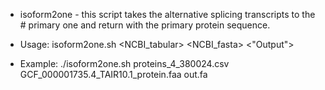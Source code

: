

- isoform2one - this script takes the alternative splicing transcripts to the # primary one and return with the primary protein sequence.

- Usage: isoform2one.sh <NCBI_tabular> <NCBI_fasta> <"Output">
  
- Example: ./isoform2one.sh proteins_4_380024.csv GCF_000001735.4_TAIR10.1_protein.faa out.fa
